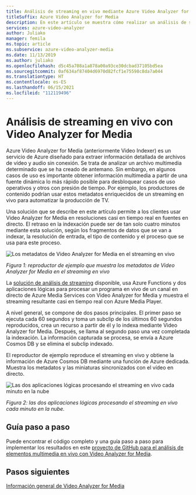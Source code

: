 ```yaml
---
title: Análisis de streaming en vivo mediante Azure Video Analyzer for Media (anteriormente Video Indexer)
titleSuffix: Azure Video Analyzer for Media
description: En este artículo se muestra cómo realizar un análisis de streaming en vivo mediante Azure Video Analyzer for Media (anteriormente Video Indexer).
services: azure-video-analyzer
author: Juliako
manager: femila
ms.topic: article
ms.subservice: azure-video-analyzer-media
ms.date: 11/13/2019
ms.author: juliako
ms.openlocfilehash: d5c45a708a1a878a00a93ce30dcbad37105bd5ea
ms.sourcegitcommit: 0af634af87404d6970d82fcf1e75598c8da7a044
ms.translationtype: HT
ms.contentlocale: es-ES
ms.lasthandoff: 06/15/2021
ms.locfileid: "112119496"
---
```

# <a name="live-stream-analysis-with-video-analyzer-for-media"></a>Análisis de streaming en vivo con Video Analyzer for Media

Azure Video Analyzer for Media (anteriormente Video Indexer) es un servicio de Azure diseñado para extraer información detallada de archivos de vídeo y audio sin conexión. Se trata de analizar un archivo multimedia determinado que se ha creado de antemano. Sin embargo, en algunos casos de uso es importante obtener información multimedia a partir de una fuente dinámica lo más rápido posible para desbloquear casos de uso operativos y otros con presión de tiempo. Por ejemplo, los productores de contenido podrían usar estos metadatos enriquecidos de un streaming en vivo para automatizar la producción de TV.

Una solución que se describe en este artículo permite a los clientes usar Video Analyzer for Media en resoluciones casi en tiempo real en fuentes en directo. El retraso en la indexación puede ser de tan solo cuatro minutos mediante esta solución, según los fragmentos de datos que se van a indexar, la resolución de entrada, el tipo de contenido y el proceso que se usa para este proceso.

![Los metadatos de Video Analyzer for Media en el streaming en vivo](./media/live-stream-analysis/live-stream-analysis01.png)

*Figura 1: reproductor de ejemplo que muestra los metadatos de Video Analyzer for Media en el streaming en vivo*

La [solución de análisis de streaming](https://aka.ms/livestreamanalysis) disponible, usa Azure Functions y dos aplicaciones lógicas para procesar un programa en vivo de un canal en directo de Azure Media Services con Video Analyzer for Media y muestra el streaming resultante casi en tiempo real con Azure Media Player.

A nivel general, se compone de dos pasos principales. El primer paso se ejecuta cada 60 segundos y toma un subclip de los últimos 60 segundos reproducidos, crea un recurso a partir de él y lo indexa mediante Video Analyzer for Media. Después, se llama al segundo paso una vez completada la indexación. La información capturada se procesa, se envía a Azure Cosmos DB y se elimina el subclip indexado.

El reproductor de ejemplo reproduce el streaming en vivo y obtiene la información de Azure Cosmos DB mediante una función de Azure dedicada. Muestra los metadatos y las miniaturas sincronizados con el vídeo en directo.

![Las dos aplicaciones lógicas procesando el streaming en vivo cada minuto en la nube](./media/live-stream-analysis/live-stream-analysis02.png)

*Figura 2: las dos aplicaciones lógicas procesando el streaming en vivo cada minuto en la nube.*

## <a name="step-by-step-guide"></a>Guía paso a paso 

Puede encontrar el código completo y una guía paso a paso para implementar los resultados en este [proyecto de GitHub para el análisis de elementos multimedia en vivo con Video Analyzer for Media](https://aka.ms/livestreamanalysis). 

## <a name="next-steps"></a>Pasos siguientes

[Información general de Video Analyzer for Media](video-indexer-overview.md)
